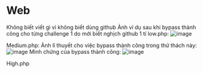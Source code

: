 # Web
Không biết viết gì vì không biết dùng github
Ảnh ví dụ sau khi bypass thành công cho từng challenge 1 do mới biết nghịch github 1 tí 
low.php:
![image](https://github.com/user-attachments/assets/80604a78-b4b3-40c9-875b-5b893dfefd70)

Medium.php:
Ảnh lí thuyết cho việc bypass thành công trong thử thách này:
![image](https://github.com/user-attachments/assets/399ef307-b44e-4ae6-9662-3eb1aa7b4a2b)
Minh chứng của bypass thành công:
![image](https://github.com/user-attachments/assets/fe4afb61-8da6-4eca-9597-849d85d59c8f)

High.php
